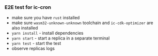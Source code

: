 ### E2E test for ic-cron

* make sure you have `rust` installed
* make sure `wasm32-unknown-unknown` toolchain and `ic-cdk-optimizer` are also installed
* `yarn install` - install dependencies
* `yarn start` - start a replica in a separate terminal
* `yarn test` - start the test
* observe replicas logs
